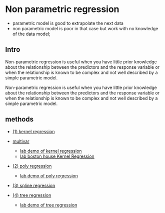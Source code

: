 # Non parametric regression

* parametric model is good to extrapolate the next data
* non parametric model is poor in that case but work with no knowledge of the data model;


## Intro

Non-parametric regression is useful when you have little prior knowledge about the relationship between the predictors and the response variable or when the relationship is known to be complex and not well described by a simple parametric model. 

Non-parametric regression is useful when you have little prior knowledge about the relationship between the predictors and the response variable or when the relationship is known to be complex and not well described by a simple parametric model. 


## methods
* [(1) kernel regression](./kernelReg/readme.md)
* [multivar](./kernelReg/multivar.md)
    * [lab demo of kernel regression](./kernelReg/0050RegressorKernel.ipynb)
    * [lab boston house Kernel Regression ](./kernelReg/0051RegressorKernel.ipynb)

* [(2) poly regression](./polyReg/readme.md)
    * [lab demo of poly regression](./polyReg/0052RegressorLocalPolynomial.ipynb)

* [(3) spline regression](./spline/readme.md)

* [(4) tree regression](./regTree/readme.md)
    * [lab demo of tree regression](./regTree/0053RegressorDecisionTree.ipynb)